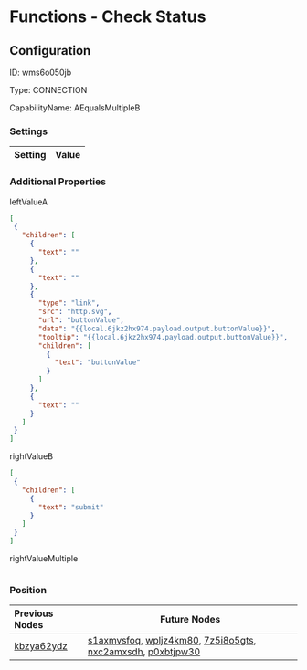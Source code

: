 # Functions - Check Status
## Configuration
ID:  wms6o050jb

Type: CONNECTION 

CapabilityName: AEqualsMultipleB

### Settings
| Setting | Value  |
| :------------------------ | ---------------------------------------- |
 




### Additional Properties
leftValueA
 ```json 
[
  {
    "children": [
      {
        "text": ""
      },
      {
        "text": ""
      },
      {
        "type": "link",
        "src": "http.svg",
        "url": "buttonValue",
        "data": "{{local.6jkz2hx974.payload.output.buttonValue}}",
        "tooltip": "{{local.6jkz2hx974.payload.output.buttonValue}}",
        "children": [
          {
            "text": "buttonValue"
          }
        ]
      },
      {
        "text": ""
      }
    ]
  }
]
```


rightValueB
 ```json 
[
  {
    "children": [
      {
        "text": "submit"
      }
    ]
  }
]
```


rightValueMultiple
 ```json 

```




### Position
| Previous Nodes | Future Nodes |
| :------------- | ------------ |
| [kbzya62ydz](./kbzya62ydz.md) | [s1axmvsfoq](./s1axmvsfoq.md), [wpljz4km80](./wpljz4km80.md), [7z5i8o5gts](./7z5i8o5gts.md), [nxc2amxsdh](./nxc2amxsdh.md), [p0xbtjpw30](./p0xbtjpw30.md) |